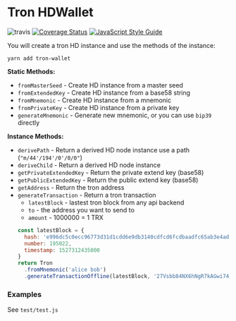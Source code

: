 # Tron HDWallet

![travis](https://travis-ci.org/cobowallet/tron-wallet.svg?branch=master)
[![Coverage Status](https://coveralls.io/repos/github/cobowallet/tron-wallet/badge.svg?branch=master)](https://coveralls.io/github/cobowallet/tron-wallet?branch=master)
[![JavaScript Style Guide](https://img.shields.io/badge/code_style-standard-brightgreen.svg)](https://standardjs.com)

You will create a tron HD instance and use the methods of the instance:

```
yarn add tron-wallet
```

**Static Methods:**

* `fromMasterSeed` - Create HD instance from a master seed
* `fromExtendedKey` - Create HD instance from a base58 string
* `fromMnemonic` - Create HD instance from a mnemonic
* `fromPrivateKey` - Create HD instance from a private key
* `generateMnemonic` - Generate new mnemonic, or you can use `bip39` directly

**Instance Methods:**

* `derivePath` - Return a derived HD node instance use a path (`"m/44'/194'/0'/0/0"`)
* `deriveChild` - Return a derived HD node instance
* `getPrivateExtendedKey` - Return the private extend key (base58)
* `getPublicExtendedKey` - Return the public extend key (base58)
* `getAddress` - Return the tron address
* `generateTransaction` - Return a tron transaction
  * `latestBlock` - lastest tron block from any api backend
  * `to` - the address you want to send to
  * `amount` - 1000000 = 1 TRX
  ```JavaScript
  const latestBlock = {
    hash: 'e996dc5c0ecc96773d31d1cdd6e9db3140cdfcd6fcdbaadfc65ab3e4ad7b352f',
    number: 195022,
    timestamp: 1527312435000
  }
  return Tron
    .fromMnemonic('alice bob')
    .generateTransactionOffline(latestBlock, '27Vsbb84NX6hNgR7kAGwi74BAXV7TdCcHTp', 100000000)
  ```

### Examples

See `test/test.js`
